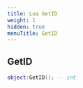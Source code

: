 ```yaml
---
title: Lua GetID
weight: 1
hidden: true
menuTitle: GetID
---
```

## GetID
```lua
object:GetID(); -- int
```